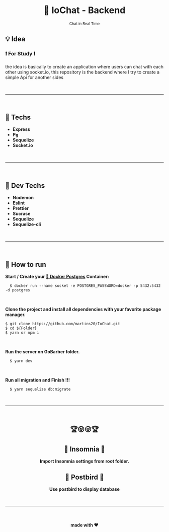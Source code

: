 <div align='center'>
  <h1 align="center">📔 IoChat -  Backend</h1>
  <small align="center">Chat in Real Time</small>
</div>

<h2>💡 Idea</h2>
<h3>❗ For Study ❗</h3>
<p>the idea is basically to create an application where users can chat with each other using socket.io, this repository is the backend where I try to create a simple Api for another sides</p>

<br>
<hr>
<br>

<h2>📱 Techs</h2>

-   <strong>Express</strong>
-   <strong>Pg</strong>
-   <strong>Sequelize</strong>
-   <strong>Socket.io</strong>

<br>
<hr>
<br>

<h2>👾 Dev Techs</h2>

-   <strong>Nodemon</strong>
-   <strong>Eslint</strong>
-   <strong>Prettier</strong>
-   <strong>Sucrase</strong>
-   <strong>Sequelize</strong>
-   <strong>Sequelize-cli</strong>

<br>
<hr>
<br>

<h2>📌 How to run</h2>

<strong>Start / Create your <a href="https://hub.docker.com/_/postgres"> 🐳 Docker Postgres</a> Container:</strong>

```
  $ docker run --name socket -e POSTGRES_PASSWORD=docker -p 5432:5432 -d postgres
```

<br>

<strong>Clone the project and install all dependencies with your favorite package manager.</strong>

```
$ git clone https://github.com/martins20/IoChat.git
$ cd ${Folder}
$ yarn or npm i
```

<br>

<strong>Run the server on GoBarber folder.</strong>

```
  $ yarn dev
```

<br>

<strong>Run all migration and Finish !!!</strong>

```
  $ yarn sequelize db:migrate
```

<br>
<hr>
<br>

<div align="center">

  <h2>🏆😝😜🏆</h2>

  <h2>📡 Insomnia 📡</h2>

<strong>Import Insomnia settings from root folder.</strong>

  <h2>👀 Postbird 👀</h2>

<strong>Use postbird to display database</strong>

</div>

<br>
<hr>
<br>

<h4 align="center">made with ❤️</h4>
